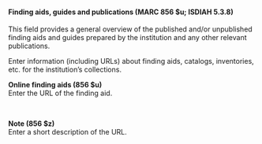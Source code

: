 #### **Finding aids, guides and publications (MARC 856 $u; ISDIAH 5.3.8)**

This field&nbsp;provides a general overview of the published and/or unpublished finding aids and guides prepared by the institution and any other relevant publications.

Enter information (including URLs) about finding aids, catalogs, inventories, etc. for the institution’s collections.  
  
**Online finding aids (856 $u)**  
Enter the URL of the finding aid.

&nbsp;

**Note (856 $z)**  
Enter a short description of the URL.